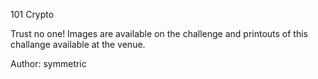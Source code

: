 101 Crypto

Trust no one! Images are available on the challenge and printouts of this challange available at the venue.

Author: symmetric
